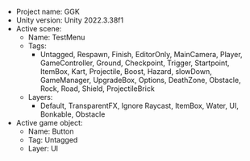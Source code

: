 <!-- UNITY CODE ASSIST INSTRUCTIONS START -->
- Project name: GGK
- Unity version: Unity 2022.3.38f1
- Active scene:
  - Name: TestMenu
  - Tags:
    - Untagged, Respawn, Finish, EditorOnly, MainCamera, Player, GameController, Ground, Checkpoint, Trigger, Startpoint, ItemBox, Kart, Projectile, Boost, Hazard, slowDown, GameManager, UpgradeBox, Options, DeathZone, Obstacle, Rock, Road, Shield, ProjectileBrick
  - Layers:
    - Default, TransparentFX, Ignore Raycast, ItemBox, Water, UI, Bonkable, Obstacle
- Active game object:
  - Name: Button
  - Tag: Untagged
  - Layer: UI
<!-- UNITY CODE ASSIST INSTRUCTIONS END -->